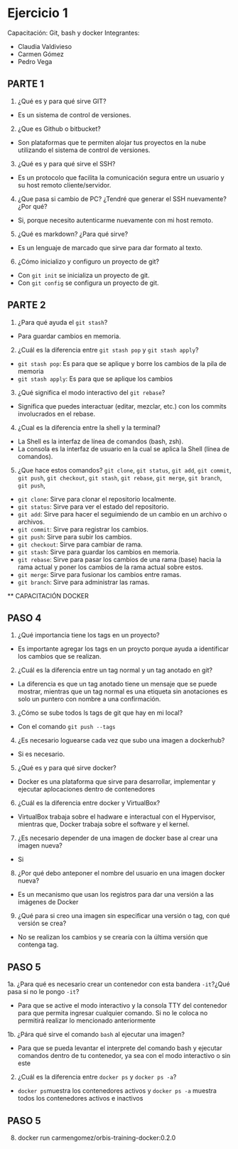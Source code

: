 # Ejercicio 1
Capacitación: Git, bash y docker
Integrantes:
- Claudia Valdivieso
- Carmen Gómez
- Pedro Vega

## PARTE 1

1. ¿Qué es y para qué sirve GIT?
- Es un sistema de control de versiones.

2. ¿Que es Github o bitbucket?
- Son plataformas que te permiten alojar tus proyectos en la nube utilizando el sistema de control de versiones.

3. ¿Qué es y para qué sirve el SSH?
- Es un protocolo que facilita la comunicación segura entre un usuario y su host remoto cliente/servidor.

4. ¿Que pasa si cambio de PC? ¿Tendré que generar el SSH nuevamente?¿Por qué?
- Si, porque necesito autenticarme nuevamente con mi host remoto.

5. ¿Qué es markdown? ¿Para qué sirve?
- Es un lenguaje de marcado que sirve para dar formato al texto.

6. ¿Cómo inicializo y configuro un proyecto de git?
- Con `git init` se inicializa un proyecto de git.
- Con `git config` se configura un proyecto de git.

## PARTE 2

1. ¿Para qué ayuda el `git stash`?
- Para guardar cambios en memoria.

2. ¿Cuál es la diferencia entre `git stash pop` y `git stash apply`?
- `git stash pop`: Es para que se aplique y borre los cambios de la pila de memoria
- `git stash apply`: Es para que se aplique los cambios

3. ¿Qué significa el modo interactivo del `git rebase`?
- Significa que puedes interactuar (editar, mezclar, etc.) con los commits involucrados en el rebase.

4. ¿Cual es la diferencia entre la shell y la terminal?
- La Shell es la interfaz de línea de comandos (bash, zsh).
- La consola es la interfaz de usuario en la cual se aplica la Shell (línea de comandos).

5. ¿Que hace estos comandos? `git clone`, `git status`, `git add`, `git commit`, `git push`, `git checkout`, `git stash`, `git rebase`, `git merge`, `git branch`, `git push`,
- `git clone`: Sirve para clonar el repositorio localmente.
- `git status`: Sirve para ver el estado del repositorio.
- `git add`: Sirve para hacer el seguimiendo de un cambio en un archivo o archivos.
- `git commit`: Sirve para registrar los cambios.
- `git push`: Sirve para subir los cambios.
- `git checkout`: Sirve para cambiar de rama.
- `git stash`: Sirve para guardar los cambios en memoria.
- `git rebase`: Sirve para pasar los cambios de una rama (base) hacia la rama actual y poner los cambios de la rama actual sobre estos.
- `git merge`: Sirve para fusionar los cambios entre ramas.
- `git branch`: Sirve para administrar las ramas.


** CAPACITACIÓN DOCKER

## PASO 4

1. ¿Qué importancia tiene los tags en un proyecto?
- Es importante agregar los tags en un proycto porque ayuda a identificar los cambios que se realizan.

2. ¿Cuál es la diferencia entre un tag normal y un tag anotado en git?
- La diferencia es que un tag anotado tiene un mensaje que se puede mostrar, mientras que un tag normal es una etiqueta sin 
anotaciones es solo un puntero con nombre a una confirmación.

3. ¿Cómo se sube todos ls tags de git que hay en mi local?
- Con el comando `git push --tags`

4. ¿Es necesario loguearse cada vez que subo una imagen a dockerhub?
- Si es necesario.

5. ¿Qué es y para qué sirve docker?
- Docker es una plataforma que sirve para desarrollar, implementar y ejecutar aplocaciones dentro de contenedores

6. ¿Cuál es la diferencia entre docker y VirtualBox?
- VirtualBox trabaja sobre el hadware e interactual con el Hypervisor, mientras que, Docker trabaja sobre el software y el 
kernel.

7. ¿Es necesario depender de una imagen de docker base al crear una imagen nueva?
- Si

8. ¿Por qué debo anteponer el nombre del usuario en una imagen docker nueva?
- Es un mecanismo que usan los registros para dar una versión a las imágenes de Docker

9. ¿Qué para si creo una imagen sin especificar una versión o tag, con qué versión se crea?
- No se realizan los cambios y se crearía con la última versión que contenga tag.

## PASO 5
1a. ¿Para qué es necesario crear un contenedor con esta bandera `-it`?¿Qué pasa si no le pongo `-it`?
- Para que se active el modo interactivo y la consola TTY del contenedor para que permita ingresar cualquier comando. Si no le 
coloca no permitirá realizar lo mencionado anteriormente

1b. ¿Pára qué sirve el comando `bash` al ejecutar una imagen? 
- Para que se pueda levantar el interprete del comando bash y ejecutar comandos dentro de tu contenedor, ya sea con el modo 
interactivo o sin este 

2. ¿Cuál es la diferencia entre `docker ps` y `docker ps -a`?
- `docker ps`muestra los contenedores activos y `docker ps -a` muestra todos los contenedores activos e inactivos

## PASO 5

8. docker run carmengomez/orbis-training-docker:0.2.0

